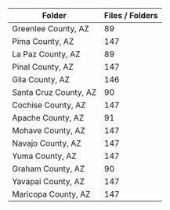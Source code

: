 | Folder                |   Files / Folders |
|-----------------------|-------------------|
| Greenlee County, AZ   |                89 |
| Pima County, AZ       |               147 |
| La Paz County, AZ     |                89 |
| Pinal County, AZ      |               147 |
| Gila County, AZ       |               146 |
| Santa Cruz County, AZ |                90 |
| Cochise County, AZ    |               147 |
| Apache County, AZ     |                91 |
| Mohave County, AZ     |               147 |
| Navajo County, AZ     |               147 |
| Yuma County, AZ       |               147 |
| Graham County, AZ     |                90 |
| Yavapai County, AZ    |               147 |
| Maricopa County, AZ   |               147 |
